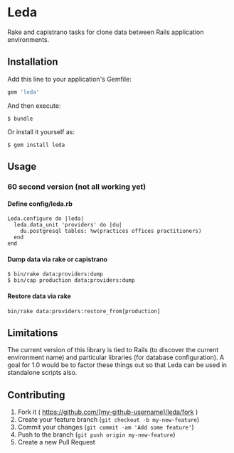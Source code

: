 # Leda

Rake and capistrano tasks for clone data between Rails application environments.

## Installation

Add this line to your application's Gemfile:

```ruby
gem 'leda'
```

And then execute:

    $ bundle

Or install it yourself as:

    $ gem install leda

## Usage

### 60 second version (not all working yet)

#### Define config/leda.rb

```
Leda.configure do |leda|
  leda.data_unit 'providers' do |du|
    du.postgresql tables: %w(practices offices practitioners)
  end
end
```

#### Dump data via rake or capistrano

```
$ bin/rake data:providers:dump
$ bin/cap production data:providers:dump
```

#### Restore data via rake

```
bin/rake data:providers:restore_from[production]
```

## Limitations

The current version of this library is tied to Rails (to discover the current
environment name) and particular libraries (for database configuration). A goal
for 1.0 would be to factor these things out so that Leda can be used in
standalone scripts also.

## Contributing

1. Fork it ( https://github.com/[my-github-username]/leda/fork )
2. Create your feature branch (`git checkout -b my-new-feature`)
3. Commit your changes (`git commit -am 'Add some feature'`)
4. Push to the branch (`git push origin my-new-feature`)
5. Create a new Pull Request
